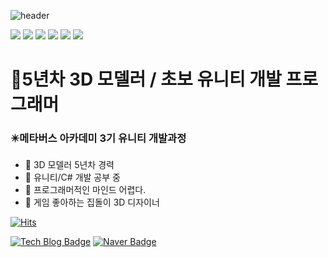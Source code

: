 ![header](https://capsule-render.vercel.app/api?type=Waving&text=Stadrem&fontColor=ffffff)

<img src="https://img.shields.io/badge/Blender-E87D0D?style=for-the-badge&logo=blender&logoColor=white"> <img src="https://img.shields.io/badge/3dsMax-000000?style=for-the-badge&logo=autodesk&logoColor=white"> <img src="https://img.shields.io/badge/PhotoShop-31A8FF?style=for-the-badge&logo=adobephotoshop&logoColor=white"> <img src="https://img.shields.io/badge/SubstancePainter-9999FF?style=for-the-badge&logo=adobecreativecloud&logoColor=white"> <img src="https://img.shields.io/badge/Unity-FFFFFF?style=for-the-badge&logo=unity&logoColor=black"> <img src="https://img.shields.io/badge/CSharp-6935D3?style=for-the-badge&logo=sharp&logoColor=white"> 

<h1>💫5년차 3D 모델러 / 초보 유니티 개발 프로그래머</h1>

<h3>✴️메타버스 아카데미 3기 유니티 개발과정</h3>

- 🔭 3D 모델러 5년차 경력
- 🌱 유니티/C# 개발 공부 중
- 🤔 프로그래머적인 마인드 어렵다.
- 💬 게임 좋아하는 집돌이 3D 디자이너

[![Hits](https://hits.seeyoufarm.com/api/count/incr/badge.svg?url=https%3A%2F%2Fgithub.com%2FStadrem&count_bg=%237D8FEA&title_bg=%23555555&icon=apachespark.svg&icon_color=%23E7E7E7&title=hits&edge_flat=true)](https://hits.seeyoufarm.com) 

[![Tech Blog Badge](http://img.shields.io/badge/-Tech%20blog-black?style=flat-square&logo=github&link=https://stadrem.github.io/PortfolioSite/)](https://stadrem.github.io/PortfolioSite/) [![Naver Badge](https://img.shields.io/badge/Naver-03C75A?style=flat-square&logo=Naver&logoColor=white&link=mailto:stadrem@naver.com)](mailto:stadrem@naver.com)
